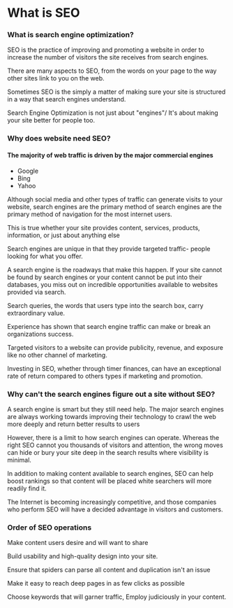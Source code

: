 # What is SEO

### What is search engine optimization?

SEO is the practice of improving and promoting a website in order to increase the number of visitors the site receives from search engines.

There are many aspects to SEO, from the words on your page to the way other sites link to you on the web.

Sometimes SEO is the simply a matter of making sure your site is structured in a way that search engines understand.

Search Engine Optimization is not just about "engines"/ It's about making your site better for people too.

### Why does website need SEO?

#### The majority of web traffic is driven by the major commercial engines

* Google
* Bing
* Yahoo

Although social media and other types of traffic can generate visits to your website, search engines are the primary method of search engines are the primary method of navigation for the most internet users.

This is true whether your site provides content, services, products, information, or just about anything else

Search engines are unique in that they provide targeted traffic- people looking for what you offer.



A search engine is the roadways that make this happen. If your site cannot be found by search engines or your content cannot be put into their databases, you miss out on incredible opportunities available to websites provided via search.



Search queries, the words that users type into the search box, carry extraordinary value.

Experience has shown that search engine traffic can make or break an organizations success.

Targeted visitors to a website can provide publicity, revenue, and exposure like no other channel of marketing.

Investing in SEO, whether through timer finances, can have an exceptional rate of return compared to others types if marketing and promotion.



### Why can't the search engines figure out a site without SEO?

A search engine is smart but they still need help. The major search engines are always working towards improving their technology to crawl the web more deeply and return better results to users



However, there is a limit to how search engines can operate. Whereas the right SEO cannot you thousands of visitors and attention, the wrong moves can hide or bury your site deep in the search results where visibility is minimal.

In addition to making content available to search engines, SEO can help boost rankings so that content will be placed white searchers will more readily find it.



The Internet is becoming increasingly competitive, and those companies who perform SEO will have a decided advantage in visitors and customers.

### Order of SEO operations

Make content users desire and will want to share

Build usability and high-quality design into your site.

Ensure that spiders can parse all content and duplication isn't an issue

Make it easy to reach deep pages in as few clicks as possible

Choose keywords that will garner traffic, Employ judiciously in your content.







